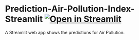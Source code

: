 # Prediction-Air-Pollution-Index-Streamlit [![Open in Streamlit](https://static.streamlit.io/badges/streamlit_badge_black_white.svg)](https://share.streamlit.io/aniketwattamwar/predicting-air-pollution-index-streamlit/main/air_pollution_index.py)
A Streamlit web app shows the predictions for Air Pollution.
